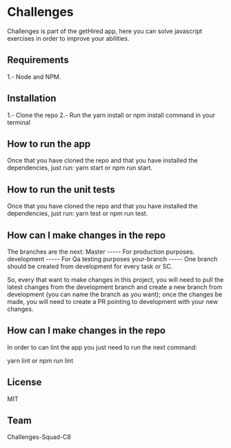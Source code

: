 # Challenges
Challenges is part of the getHired app, here you can solve javascript exercises in order to improve your abilities.

## Requirements
1.- Node and NPM.

## Installation
1.- Clone the repo
2.- Run the yarn install or npm install command in your terminal

## How to run the app
Once that you have cloned the repo and that you have installed the dependencies, just run:
yarn start or npm run start.

## How to run the unit tests
Once that you have cloned the repo and that you have installed the dependencies, just run:
yarn test or npm run test.

## How can I make changes in the repo
The branches are the next:
Master  ----- For production purposes.
development ----- For Qa testing purposes
your-branch ----- One branch should be created from development for every task or SC.

So, every that want to make changes in this project, you will need to pull the latest changes from the development branch and create a new branch from development (you can name the branch as you want); once the changes be made, you will need to create a PR pointing to development with your new changes.

## How can I make changes in the repo
In order to can lint the app you just need to run the next command:

yarn lint or npm run lint
## License
MIT

## Team
Challenges-Squad-C8
